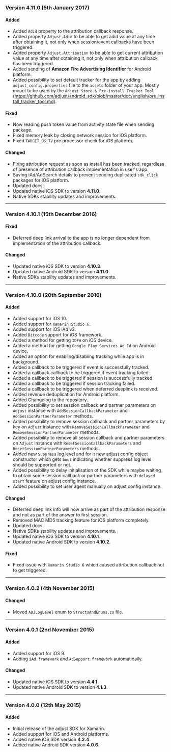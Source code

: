 ### Version 4.11.0 (5th January 2017)
#### Added
- Added `Adid` property to the attribution callback response.
- Added property `Adjust.Adid` to be able to get adid value at any time after obtaining it, not only when session/event callbacks have been triggered.
- Added property `Adjust.Attribution` to be able to get current attribution value at any time after obtaining it, not only when attribution callback has been triggered.
- Added sending of **Amazon Fire Advertising Identifier** for Android platform.
- Added possibility to set default tracker for the app by adding `adjust_config.properties` file to the `assets` folder of your app. Mostly meant to be used by the `Adjust Store & Pre-install Tracker Tool` (https://github.com/adjust/android_sdk/blob/master/doc/english/pre_install_tracker_tool.md).

#### Fixed
- Now reading push token value from activity state file when sending package.
- Fixed memory leak by closing network session for iOS platform.
- Fixed `TARGET_OS_TV` pre processor check for iOS platform.

#### Changed
- Firing attribution request as soon as install has been tracked, regardless of presence of attribution callback implementation in user's app.
- Saving iAd/AdSearch details to prevent sending duplicated `sdk_click` packages for iOS platform.
- Updated docs.
- Updated native iOS SDK to version **4.11.0**.
- Native SDKs stability updates and improvements.

---

### Version 4.10.1 (15th December 2016)
#### Fixed
- Deferred deep link arrival to the app is no longer dependent from implementation of the attribution callback.

#### Changed
- Updated native iOS SDK to version **4.10.3**.
- Updated native Android SDK to version **4.11.0**.
- Native SDKs stability updates and improvements.

---

### Version 4.10.0 (20th September 2016)
#### Added
- Added support for iOS 10.
- Added support for `Xamarin Studio 6`.
- Added support for iOS iAd v3.
- Added `Bitcode` support for iOS framework.
- Added a method for getting `IDFA` on iOS device.
- Added a method for getting `Google Play Services Ad Id` on Android device.
- Added an option for enabling/disabling tracking while app is in background.
- Added a callback to be triggered if event is successfully tracked.
- Added a callback callback to be triggered if event tracking failed.
- Added a callback to be triggered if session is successfully tracked.
- Added a callback to be triggered if session tracking failed.
- Added a callback to be triggered when deferred deeplink is received.
- Added revenue deduplication for Android platform.
- Added Changelog to the repository.
- Added possibility to set session callback and partner parameters on `Adjust` instance with `AddSessionCallbackParameter` and `AddSessionPartnerParameter` methods.
- Added possibility to remove session callback and partner parameters by key on `Adjust` instance with `RemoveSessionCallbackParameter` and `RemoveSessionPartnerParameter` methods.
- Added possibility to remove all session callback and partner parameters on `Adjust` instance with `ResetSessionCallbackParameters` and `ResetSessionPartnerParameters` methods.
- Added new `Suppress` log level and for it new adjust config object constructor which gets `bool` indicating whether suppress log level should be supported or not.
- Added possibility to delay initialisation of the SDK while maybe waiting to obtain some session callback or partner parameters with `delayed start` feature on adjust config instance.
- Added possibility to set user agent manually on adjust config instance.

#### Changed
- Deferred deep link info will now arrive as part of the attribution response and not as part of the answer to first session.
- Removed MAC MD5 tracking feature for iOS platform completely.
- Updated docs.
- Native SDKs stability updates and improvements.
- Updated native iOS SDK to version **4.10.1**.
- Updated native Android SDK to version **4.10.2**.


#### Fixed
- Fixed issue with `Xamarin Studio 6` which caused attribution callback not to get triggered.

---

### Version 4.0.2 (4th November 2015)
#### Changed
- Moved `ADJLogLevel` enum to `StructsAndEnums.cs` file.

---

### Version 4.0.1 (2nd November 2015)
#### Added
- Added support for iOS 9.
- Adding `iAd.framework` and `AdSupport.framework` automatically.

#### Changed
- Updated native iOS SDK to version **4.4.1**.
- Updated native Android SDK to version **4.1.3**.

---

### Version 4.0.0 (12th May 2015)
#### Added
- Initial release of the adjust SDK for Xamarin.
- Added support for iOS and Android platforms.
- Added native iOS SDK version **4.2.4**.
- Added native Android SDK version **4.0.6**.
